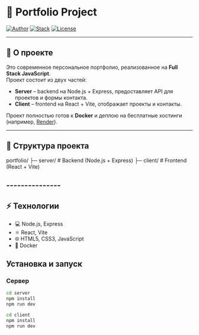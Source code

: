 # 🚀 Portfolio Project

[![Author](https://img.shields.io/badge/author-Oleksand%20Ivanchenko-blue)]()
[![Stack](https://img.shields.io/badge/stack-Node.js%20%7C%20React%20%7C%20Vite-yellowgreen)]()
[![License](https://img.shields.io/badge/license-ISC-lightgrey)]()

---

## 🌟 О проекте

Это современное персональное портфолио, реализованное на **Full Stack JavaScript**.  
Проект состоит из двух частей:  

- **Server** – backend на Node.js + Express, предоставляет API для проектов и формы контакта.  
- **Client** – frontend на React + Vite, отображает проекты и контакты.  

Проект полностью готов к **Docker** и деплою на бесплатные хостинги (например, [Render](https://render.com)).

---

## 📂 Структура проекта

portfolio/
├─ server/ # Backend (Node.js + Express)
├─ client/ # Frontend (React + Vite)


## ---------------

## ⚡ Технологии

- 💻 Node.js, Express  
- ⚛️ React, Vite  
- 🌐 HTML5, CSS3, JavaScript  
- 🐳 Docker  

## Установка и запуск

### Сервер
```bash
cd server
npm install
npm run dev

cd client
npm install
npm run dev

